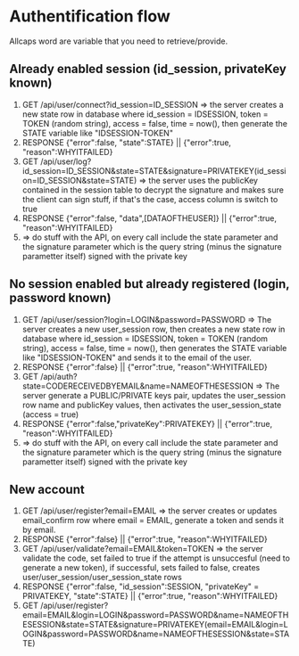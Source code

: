 # Authentification flow

Allcaps word are variable that you need to retrieve/provide.

## Already enabled session (id_session, privateKey known)

1. GET /api/user/connect?id_session=ID_SESSION =>
the server creates a new state row in database where id_session = IDSESSION, token = TOKEN (random string), access = false, time = now(), then generate the STATE variable like "IDSESSION-TOKEN"
2. RESPONSE {"error":false, "state":STATE} || {"error":true, "reason":WHYITFAILED}
3. GET /api/user/log?id_session=ID_SESSION&state=STATE&signature=PRIVATEKEY(id_session=ID_SESSION&state=STATE) => 
the server uses the publicKey contained in the session table to decrypt the signature and makes sure the client can sign stuff, if that's the case, access column is switch to true
4. RESPONSE {"error":false, "data",[DATAOFTHEUSER]} || {"error":true, "reason":WHYITFAILED}
5. => do stuff with the API, on every call include the state parameter and the signature parameter which is the query string (minus the signature parametter itself) signed with the private key

## No session enabled but already registered (login, password known)

1. GET /api/user/session?login=LOGIN&password=PASSWORD => The server creates a new user_session row, then creates a new state row in database where id_session = IDSESSION, token = TOKEN (random string), access = false, time = now(), then generates the STATE variable like "IDSESSION-TOKEN" and sends it to the email of the user.
2. RESPONSE {"error":false} || {"error":true, "reason":WHYITFAILED}
3. GET /api/auth?state=CODERECEIVEDBYEMAIL&name=NAMEOFTHESESSION => The server generate a PUBLIC/PRIVATE keys pair, updates the user_session row name and publicKey values, then activates the user_session_state (access = true) 
4. RESPONSE {"error":false,"privateKey":PRIVATEKEY} || {"error":true, "reason":WHYITFAILED}
5. => do stuff with the API, on every call include the state parameter and the signature parameter which is the query string (minus the signature parametter itself) signed with the private key
 

## New account

1. GET /api/user/register?email=EMAIL => the server creates or updates email_confirm row where email = EMAIL, generate a token and sends it by email.
2. RESPONSE {"error":false} || {"error":true, "reason":WHYITFAILED}
3. GET /api/user/validate?email=EMAIL&token=TOKEN => the server validate the code, set failed to true if the attempt is unsuccesful (need to generate a new token), if successful, sets failed to false, creates user/user_session/user_session_state rows
4. RESPONSE {"error":false, "id_session":SESSION, "privateKey" = PRIVATEKEY, "state":STATE} || {"error":true, "reason":WHYITFAILED}
5. GET /api/user/register?email=EMAIL&login=LOGIN&password=PASSWORD&name=NAMEOFTHESESSION&state=STATE&signature=PRIVATEKEY(email=EMAIL&login=LOGIN&password=PASSWORD&name=NAMEOFTHESESSION&state=STATE)

